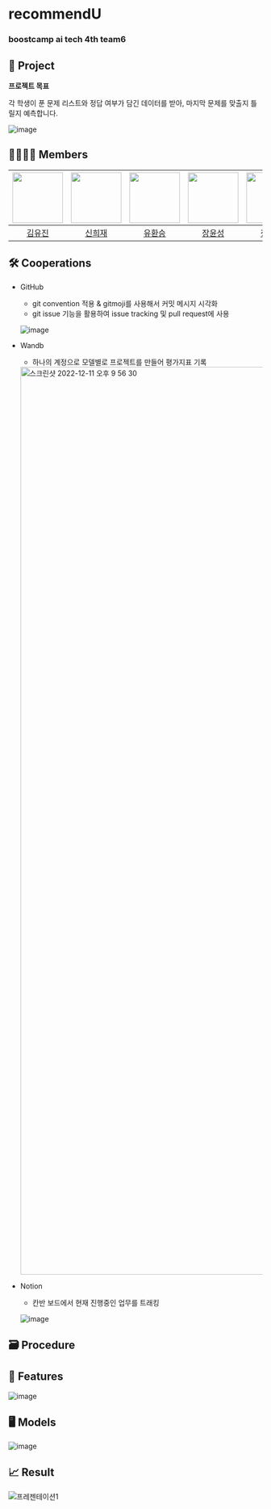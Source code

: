 # recommendU
### boostcamp ai tech 4th team6 
## 📑 Project 
**프로젝트 목표**

각 학생이 푼 문제 리스트와 정답 여부가 담긴 데이터를 받아, 마지막 문제를 맞출지 틀릴지 예측합니다.

![image](https://user-images.githubusercontent.com/46878756/206903783-72ed2fca-9200-460a-ba94-ce0ce9324389.png)

## 👨‍👨‍👧‍👦 Members
| [<img src="https://avatars.githubusercontent.com/u/63237947?v=4" width="100px">](https://github.com/hello-im-yj) | [<img src="https://avatars.githubusercontent.com/u/92855359?v=4" width="100px">](https://github.com/ssisyphuss) | [<img src="https://avatars.githubusercontent.com/u/68436158?v=4" width="100px">](https://github.com/hwanseung2) | [<img src="https://github.com/JangYunSeong.png" width="100px">](https://github.com/JangYunSeong) | [<img src="https://avatars.githubusercontent.com/u/82706646?v=4" width="100px">](https://github.com/jeongminju0815) |
| :--------------------------------------------------------------------------------------: | :----------------------------------------------------------------------------------------------: | :--------------------------------------------------------------------------------------: | :--------------------------------------------------------------------------------------: | :--------------------------------------------------------------------------------------:
|                          [김유진](https://github.com/hello-im-yj)                           |                            [신희재](https://github.com/hwanseung2)                             |                        [유환승](https://github.com/hwanseung2)                           |                          [장윤성](https://github.com/JangYunSeong)                           |                            [정민주](https://github.com/jeongminju0815)  
## 🛠 Cooperations
- GitHub
    - git convention 적용 & gitmoji를 사용해서 커밋 메시지 시각화
    - git issue 기능을 활용하여 issue tracking 및 pull request에 사용

    ![image](https://user-images.githubusercontent.com/46878756/206904880-c3443995-2586-4967-842d-a73f391f1d7d.png)
- Wandb
    - 하나의 계정으로 모델별로 프로젝트를 만들어 평가지표 기록
    
    <img width="1798" alt="스크린샷 2022-12-11 오후 9 56 30" src="https://user-images.githubusercontent.com/63237947/206904904-928daead-7303-4ae4-86ea-3eef47b28555.png">
- Notion
    - 칸반 보드에서 현재 진행중인 업무를 트래킹
    
    ![image](https://user-images.githubusercontent.com/46878756/206904804-545247ff-bc0f-46e2-becc-b359e9b8df1e.png)


## 🗃 Procedure

## 🎨 Features

![image](https://user-images.githubusercontent.com/46878756/206903917-5222e81d-1c12-4942-891d-c3b9853da6c0.png)
## 🖥 Models
![image](https://user-images.githubusercontent.com/46878756/206903934-2084c007-6736-4b15-bff1-e0c70a2e7a52.png)

## 📈 Result
![프레젠테이션1](https://user-images.githubusercontent.com/63237947/206904719-6dce8349-ba44-405f-b3ed-3b687eee8d56.png)
